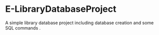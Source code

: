 # E-LibraryDatabaseProject
 A simple library database project including database creation and some SQL commands .
